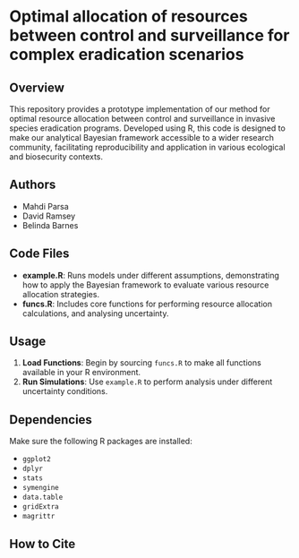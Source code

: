 # Optimal allocation of resources between control and surveillance for complex eradication scenarios

## Overview
This repository provides a prototype implementation of our method for optimal resource allocation between control and surveillance in invasive species eradication programs. Developed using R, this code is designed to make our analytical Bayesian framework accessible to a wider research community, facilitating reproducibility and application in various ecological and biosecurity contexts.

## Authors
- Mahdi Parsa
- David Ramsey
- Belinda Barnes

## Code Files
- **example.R**: Runs models under different assumptions, demonstrating how to apply the Bayesian framework to evaluate various resource allocation strategies.
- **funcs.R**: Includes core functions for performing resource allocation calculations, and analysing uncertainty.

## Usage
1. **Load Functions**: Begin by sourcing `funcs.R` to make all functions available in your R environment.
2. **Run Simulations**: Use `example.R` to perform analysis under different uncertainty conditions.

## Dependencies
Make sure the following R packages are installed:
- `ggplot2`
- `dplyr`
- `stats`
- `symengine`
- `data.table`
- `gridExtra`
- `magrittr`

## How to Cite
